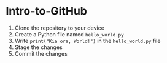 # Intro-to-GitHub
<ol> 
  <li>Clone the repository to your device</li>
  <li>Create a Python file named <code>hello_world.py</code></li>
  <li>Write <code>print("Kia ora, World!")</code> in the <code>hello_world.py</code> file</li>
  <li>Stage the changes</li>
  <li>Commit the changes</li>
</ol>
